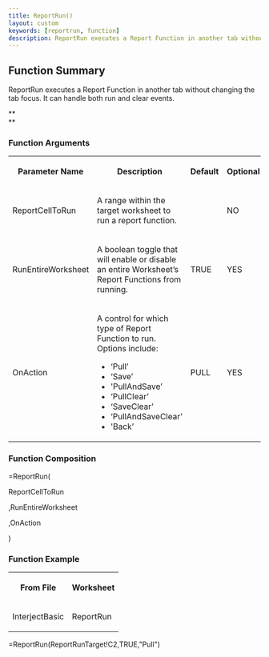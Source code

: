 ```yaml
---
title: ReportRun()
layout: custom
keywords: [reportrun, function]
description: ReportRun executes a Report Function in another tab without changing the tab focus. 
---
```


##  Function Summary 

ReportRun executes a Report Function in another tab without changing the tab focus. It can handle both run and clear events. 

**  
**

###  Function Arguments   
  
<table>  
<tr>  
<th>

Parameter Name 
</th>  
<th>

Description 
</th>  
<th>

Default 
</th>  
<th>

Optional 
</th> </tr>  
<tr>  
<td>



ReportCellToRun 


</td>  
<td>

A range within the target worksheet to run a report function.  
</td>  
<td>

  

</td>  
<td>



NO 


</td> </tr>  
<tr>  
<td>

RunEntireWorksheet  
</td>  
<td>

A boolean toggle that will enable or disable an entire Worksheet’s Report Functions from running.  
</td>  
<td>

TRUE 
</td>  
<td>

YES 
</td> </tr>  
<tr>  
<td>

OnAction  
</td>  
<td>



A control for which type of Report Function to run. Options include: 

  * ‘Pull’ 
  * ‘Save’ 
  * 'PullAndSave’ 
  * ‘PullClear’ 
  * ‘SaveClear’ 
  * ‘PullAndSaveClear’ 
  * 'Back’ 


</td>  
<td>

PULL 
</td>  
<td>

YES 
</td> </tr> </table>

  


###  Function Composition 

=ReportRun( 

ReportCellToRun 

,RunEntireWorksheet 

,OnAction 

) 

  


  


###  Function Example   
  
<table>  
<tr>  
<th>

From File 
</th>  
<th>

Worksheet 
</th> </tr>  
<tr>  
<td>

InterjectBasic  
</td>  
<td>

ReportRun  
</td> </tr> </table>

=ReportRun(ReportRunTarget!C2,TRUE,"Pull") 
